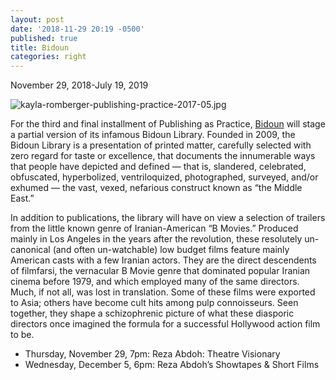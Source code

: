 ```yaml
---
layout: post
date: '2018-11-29 20:19 -0500'
published: true
title: Bidoun
categories: right
---
```

November 29, 2018-July 19, 2019

![kayla-romberger-publishing-practice-2017-05.jpg]({{site.baseurl}}/assets/img/kayla-romberger-publishing-practice-2017-05.jpg)

For the third and final installment of Publishing as Practice, [Bidoun](https://bidoun.org/) will stage a partial version of its infamous Bidoun Library. Founded in 2009, the Bidoun Library is a presentation of printed matter, carefully selected with zero regard for taste or excellence, that documents the innumerable ways that people have depicted and defined — that is, slandered, celebrated, obfuscated, hyperbolized, ventriloquized, photographed, surveyed, and/or exhumed — the vast, vexed, nefarious construct known as “the Middle East.” 

In addition to publications, the library will have on view a selection of trailers from the little known genre of Iranian-American “B Movies.” Produced mainly in Los Angeles in the years after the revolution, these resolutely un-canonical (and often un-watchable) low budget films feature mainly American casts with a few Iranian actors. They are the direct descendents of filmfarsi, the vernacular B Movie genre that dominated popular Iranian cinema before 1979, and which employed many of the same directors. Much, if not all, was lost in translation. Some of these films were exported to Asia; others have become cult hits among pulp connoisseurs. Seen together, they shape a schizophrenic picture of what these diasporic directors once imagined the formula for a successful Hollywood action film to be.

- Thursday, November 29, 7pm: Reza Abdoh: Theatre Visionary
- Wednesday, December 5, 6pm: Reza Abdoh’s Showtapes & Short Films
